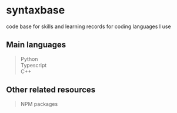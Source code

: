 # syntaxbase
code base for skills and learning records for coding languages I use

## Main languages
> Python\
> Typescript\
> C++

## Other related resources
> NPM packages

